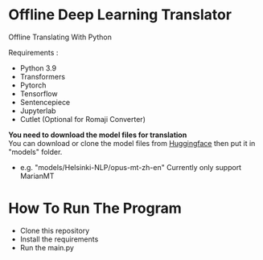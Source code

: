 # Offline Deep Learning Translator
Offline Translating With Python

Requirements :
* Python 3.9
* Transformers
* Pytorch
* Tensorflow
* Sentencepiece
* Jupyterlab
* Cutlet (Optional for Romaji Converter)

**You need to download the model files for translation**\
You can download or clone the model files from [Huggingface](https://huggingface.co/models?pipeline_tag=translation) then put it in "models" folder.
* e.g. "models/Helsinki-NLP/opus-mt-zh-en"
Currently only support MarianMT

# How To Run The Program
* Clone this repository
* Install the requirements
* Run the main.py
